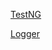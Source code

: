 [TestNG](https://docs.google.com/presentation/d/1MaYUXf4wIXKPgdOq1cG9s8yl4pYZvg4B/edit?usp=drive_link&ouid=116447005932578256378&rtpof=true&sd=true)

[Logger](https://docs.google.com/presentation/d/1kptX1Ce1NBux34JP7e9kOr_38TzyKEAGN1rUPcqn77M/edit?usp=drive_link)